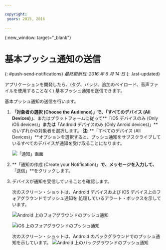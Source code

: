 ```yaml
---

copyright:
 years: 2015, 2016

---
```


{:new_window: target="_blank"}
# 基本プッシュ通知の送信
{: #push-send-notifications}
*最終更新日: 2016 年 6 月 14 日*
{: .last-updated}

アプリケーションを開発したら、(タグ、バッジ、追加のペイロード、音声ファイルを使用することなく) 基本プッシュ通知を送信できます。


基本プッシュ通知の送信を行います。

1. **「対象者の選択 (Choose the Audience)」**で、**「すべてのデバイス (All Devices)」**、またはプラットフォームに従って**「iOS デバイスのみ (Only iOS devices)」**または**「Android デバイスのみ (Only Anroid devices)」**のいずれかの対象者を選択します。 
	**注**: **「すべてのデバイス (All Devices)」**オプションを選択すると、プッシュ通知をサブスクライブしているすべてのデバイスが通知を受け取ることになります。

	![「通知」画面](images/tag_notification.jpg)

2. **「通知の作成 (Create your Notification)」**で、メッセージを入力して、**「送信」**をクリックします。
3. デバイスが通知を受信していることを確認します。

	次のスクリーン・ショットは、Android デバイスおよび iOS デバイス上のフォアグラウンドでプッシュ通知を
処理しているアラート・ボックスを示しています。

	![Android 上のフォアグラウンドのプッシュ通知](images/Android_Screenshot.jpg)

	![iOS 上のフォアグラウンドのプッシュ通知](images/iOS_Screenshot.jpg)

	次のスクリーン・ショットは、Android のバックグラウンドでのプッシュ通知を示しています。
	![Android 上のバックグラウンドのプッシュ通知](images/background.jpg)
